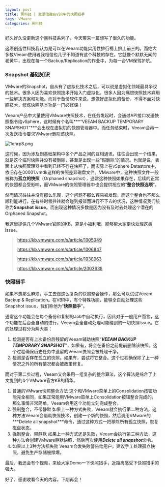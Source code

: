 ```yaml
---
layout: post
title: 黑科技 | 激活隐藏在VBR中的快照猎手
tags: VMware
categories: 黑科技
---
```


好久好久没更新这个黑科技系列了，今天带来一篇想写了很久的功能。

这项创造性科技我认为是可以在Veeam功能实用性排行榜上排上前三的。而绝大多数Veeam使用者我相信也几乎不知道有这个科技的存在。它就像个默默无闻的老黄牛，出现在每一个Backup/Replication的作业中，为每一台VM保驾护航。

### Snapshot 基础知识

VMware的Snapshot，自从有了虚拟化技术之后，可以说是虚拟化领域最具争议的技术。很多人因为喜欢快照技术开始入门虚拟化，很多人因为痛恨快照技术弃用一些解决方案和功能。而对于备份软件来说，想做好虚拟化的备份，不得不面对快照技术，修炼快照基本功是一门必修课！

Veeam产品中大量使用VMware快照技术，在任务发起时，会通过API接口发送快照指令给vSphere，这时候有个名叫***“VEEAM BACKUP TEMPORARY SNAPSHOT”***会出现在虚拟机的快照管理器中。而任务结束时，Veeam会再一次发送指令要求VMware删除该快照。

![1qnrp8.png](https://s2.ax1x.com/2020/02/13/1qnrp8.png)

这时候，因为涉及到基础架构中多个产品之间的互相通讯，往往会出现一个结果，就是这个临时快照并没有被删除，甚至是出现一些“假删除”的情况。也就是说，表面上从快照管理器中看到已经不存在快照了，而实际上在vSphere Datastore中，依旧存在00001.vmdk这样的快照差异磁盘文件。VMware中，这种快照文件一般被称为**孤立的快照**（Orphaned snapshot），通常这种快照如果存在，后续的正常的快照都会受影响，而VMware的快照管理器中也会提供相应的“**整合快照选项**”。

然而情况往往并没有那么乐观，这个问题不那么容易被发现，而这个整合也不那么顺利能进行。在有些时候往往就会碰到报错而进行不下去的状况，这种情况我们统称为**Snapshot issue**。而出现这种情况多数是因为没有及时去处理这个潜在的Orphaned Snapshot。

我这里提供几个VMware官网的KB，算是小福利哦，能够帮大家更快处理这类issue。

> https://kb.vmware.com/s/article/1005049
>
> https://kb.vmware.com/s/article/1006847
>
> https://kb.vmware.com/s/article/1038963
>
> https://kb.vmware.com/s/article/2003638
>

### 快照猎手    

如果不想那么麻烦，手工去做这么复杂的快照整合操作，那么可以试试Veeam Backup & Replication。在VBR中，有个特殊功能，能够全自动处理这些Snapshot issue，我们称他为“**快照猎手**”。

通常这个功能会在每个备份和复制的Job中自动执行，因此对于一般用户而言，这个功能在后台全自动的进行。Veeam会全自动处理可能碰到的一切快照Issue。它的处理过程分为两大类：

1. 检测是否有上次备份后残留的Veeam辅助快照“***VEEAM BACKUP TEMPORARY SNAPSHOT***”，如果有，将会在备份之前提前删除该快照。这个过程确保历史任务中遗留的Veeam快照会被处理干净。
2. 检测是否存在孤立的快照，如果有，尝试将它整合。这个过程确保除了上一种情况之外的所有情况都会被政策修复。

而对于第二步过程，Veeam又会采用一组复杂的整合算法，这个算法是综合了上文提到的4个VMware官方KB的精华。

1. 普通的VMware快照整合方法
   这个和VMware菜单上的Consolidation按钮功能完全相同，如果正常能用VMware菜单上Consolidation按钮整合完成的，那么事情非常简单，Veeam会用这个功能立刻完成整合。
2. 强制整合，不带静默
   如果上一种方式失败，Veeam就会执行第二种方法，这种方法Veeam会借助快照技术，创建一个新的快照，然后调用VMware的***Delete all snapshot\***命令，通过这种方式一把移除所有孤立快照，恢复磁盘状态。
3. 强制整合，带静默
   如果上一种方式还是失败，Veeam会执行第三种方法，这种方法会创建VMware静默快照，然后再次使用***Delete all snapshot***命令。
4. 如果以上3种方法都失败
   Veeam会发失败警告给用户，建议手工处理孤立快照，避免生产存储被撑爆。



最后，我还会有个视频，来给大家Demo一下快照猎手，近距离感受下快照猎手的强大。

好了，感谢收看今天的内容，下期再会！